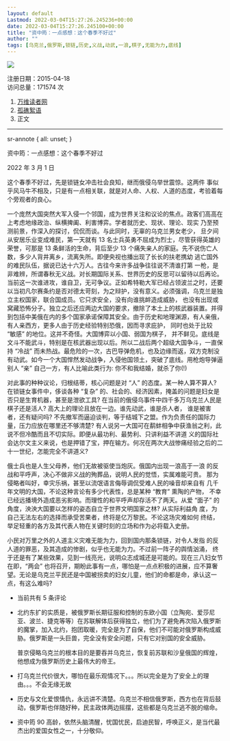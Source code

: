 ```yaml
---
layout: default
Lastmod: 2022-03-04T15:27:26.245236+00:00
date: 2022-03-04T15:27:26.245100+00:00
title: "资中筠：一点感想：这个春季不好过"
author: ""
tags: [乌克兰,俄罗斯,锁链,历史,义战,动武,一浪,棋子,无能为力,底线]
---
```


![](https://images.weserv.nl/?url=https%3A//m.creader.com/assets/img/default.gif)

注册日期：2015-04-18  
访问总量：171574 次

1.  [万维读者网](https://m.creader.com/blog)
2.  [孤礁絮语](https://m.creader.com/blog/b/9225)
3.  正文

* * *

sr-annote { all: unset; }

资中筠：一点感想：这个春季不好过

2022 年 3 月 1 日

这个春季不好过，先是锁链女冲击社会良知，继而俄侵乌举世震惊。这两件 事似乎风马牛不相及，只是有一点相关联，就是对人命、人权、人道的态度，考验着每个旁观者的良心。

一个庞然大国突然大军入侵一个邻国，成为世界关注和议论的焦点。政客们高高在上考虑地缘政治、纵横捭阖、利害博弈。学者就历史、现状、理论、现实 乃至预测前景，作深入的探讨，侃侃而谈。与此同时，无辜的乌克兰男女老少， 旦夕间从安居乐业变成难民，第一天就有 13 名士兵英勇不屈成为烈士，尽管获得英雄的荣誉，可那是 13 条鲜活的生命，背后至少 13 个痛失亲人的家庭。先不说伤亡人数，多少人背井离乡，流离失所。即便央视也播出现了长长的扶老携幼 逃亡国外的难民队伍，据说已达十六万人。古往今来许多战争往往说不清谁打第 一枪，是非难辨，所谓春秋无义战。对长期国际关系、世界历史的反思可以留待以后再论。当前这一次谁进攻，谁自卫，无可争议。正如希特勒大军已经占领波兰之时，还要以当初凡尔赛条约是否对德太苛刻，为之辩护，没有意义。必须强调，乌克兰是独立主权国家，联合国成员。它只求安全，没有向谁挑衅造成威胁， 也没有出现或窝藏恐怖分子。独立之后还应两边大国的要求，撤除了本土上的核武器装置。并得到包括中美俄在内的多个国家承诺保障其安全。由于历史和地理渊源，有人亲俄，有人亲西方，更多人由于历史经验特别恐俄，因而寻求庇护， 同时也处于比较 “敏感” 的地位。这并不奇怪。大国博弈以小国、弱国为棋子， 并不鲜见。底线是文斗不能武斗，特别是在核武器出现以后。所以二战后两个超级大国争斗，一直保持 “冷战” 而未热战。最危险的一次，古巴导弹危机，也及边缘而返，双方克制没有动武。如今一个大国悍然发动战争，入侵他国领土，突破了底线。用枪炮导弹逼别人 “亲” 自己一方，有人比喻此类行为: 你不和我结婚，就杀了你(!)

对此事的种种议论，归根结蒂，核心问题是对 “人” 的态度。某一种人算不算人? 在锁链女事件中，侈谈各种 “复杂” 的、社会的、经济因素，掩盖的问题是妇女是否只是生育机器，甚至是泄欲工具? 在当前的俄侵乌事件中四千多万乌克兰人民是棋子还是活人? 高大上的理论且放在一边。谁先动武，谁是杀人者， 谁是被害者，还有疑问吗? 不先撤军而逼迫谈判，等于结城下之盟。作为负责任的国际力量，压力应放在哪里还不够清楚? 有人说另一大国可在鹬蚌相争中获渔翁之利，此说不但冷酷而且不切实际。即便从最功利、最势利、只讲利益不讲道 义的国际社会达尔文主义来说，也是押错了宝，押在输方。何况在两次大战惨痛经验之后的二十一世纪，怎能完全不讲道义?

俄士兵也是人生父母养，他们无故被驱使当炮灰。俄国内出现一浪高于一浪 的反战和平呼声，决心不做非义战的殉葬品，说明人民的觉悟，实属难能可贵。 那为侵略者叫好，幸灾乐祸，甚至以流氓语言侮辱调侃受难人民的噪音却来自有 几千年文明的大国，不论这种言论有多少代表性，总是某种 “教育” 熏陶的产物， 不幸已经远播境外造成恶劣影响。而理性的和平呼声却存活不了两天。从爱 “面子” 的角度，泱泱大国要以怎样的姿态自立于世界文明国家之林? 从实际利益角 度，为自己无法左右的选择而承受苦果者，终将是亿万黎民。不论这场灾难如何 终结，举足轻重的各方及其代表人物在关键时刻的立场和作为必将载入史册。

小民对万里之外的人道主义灾难无能为力，回到国内那条锁链，对令人发指 的反人道的罪恶，及其造成的惨剧，似乎也无能为力。不过前一阵子的舆情汹涌， 终于还是有了某些效果，见到一线亮光，说明众志成城还是可能的。现在三八妇女节在即，“两会” 也将召开，期盼此事有一点，哪怕是一点点积极的进展，应不算奢望。无论是乌克兰平民还是中国被拐卖的妇女儿童，他们的命都是命，承认这一点，有这么难吗?

*   当前共有 5 条评论
*   北约东扩的实质是，被俄罗斯长期征服和控制的东欧小国（立陶宛、爱莎尼亚、波兰、捷克等等）在苏联解体后获得独立，他们为了避免再次陷入俄罗斯的魔掌，加入北约，抱团取暖，完全是为了自保，他们不可能对俄罗斯构成威胁。俄罗斯是一头巨兽，完全没有安全问题，只有它对别国的安全威胁。
    
    普京侵略乌克兰的根本目的是要吞并乌克兰，恢复前苏联和沙皇俄国的辉煌，他想成为俄罗斯历史上最伟大的帝王。
    
*   打乌克兰代价很大，哪怕在最乐观情况下。。。所以完全是为了安全上的理由。。。不会无缘无故
    
*   历史与文化爱恨情仇，永远讲不清楚。乌克兰不相信俄罗斯，西方也在背后鼓动，俄罗斯也伴随好种，民主政体两边摇摆，这些都是乌克兰逃不脱的缩命。
    
*   资中筠 90 高龄，依然头脑清醒，忧国忧民，启迪民智，呼唤正义，是当代最杰出的爱国女性之一，十分敬仰。

